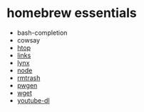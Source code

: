 # homebrew essentials

* bash-completion
* cowsay
* [htop](http://braumeister.org/formula/htop)
* [links](http://braumeister.org/formula/links)
* [lynx](http://braumeister.org/formula/lynx)
* [node](http://braumeister.org/formula/node)
* [rmtrash](http://braumeister.org/formula/rmtrash)
* [pwgen](http://braumeister.org/formula/pwgen)
* [wget](http://braumeister.org/formula/wget)
* [youtube-dl](http://braumeister.org/formula/youtube-dl)
